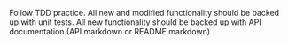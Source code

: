Follow TDD practice. All new and modified functionality should be backed up with unit tests. 
All new functionality should be backed up with API documentation (API.markdown or README.markdown)
